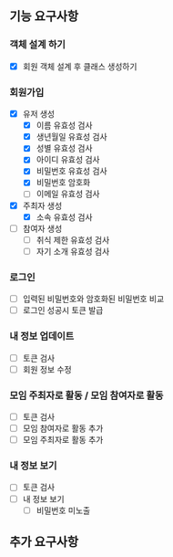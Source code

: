 ## 기능 요구사항

### 객체 설계 하기
- [x] 회원 객체 설계 후 클래스 생성하기

### 회원가입
- [x] 유저 생성
  - [x] 이름 유효성 검사
  - [x] 생년월일 유효성 검사
  - [x] 성별 유효성 검사
  - [x] 아이디 유효성 검사
  - [x] 비밀번호 유효성 검사
  - [x] 비밀번호 암호화
  - [ ] 이메일 유효성 검사
- [x] 주최자 생성
  - [x] 소속 유효성 검사
- [ ] 참여자 생성
  - [ ] 취식 제한 유효성 검사
  - [ ] 자기 소개 유효성 검사

### 로그인
- [ ] 입력된 비밀번호와 암호화된 비밀번호 비교
- [ ] 로그인 성공시 토큰 발급

### 내 정보 업데이트
- [ ] 토큰 검사
- [ ] 회원 정보 수정

### 모임 주최자로 활동 / 모임 참여자로 활동
- [ ] 토큰 검사
- [ ] 모임 참여자로 활동 추가
- [ ] 모임 주최자로 활동 추가

### 내 정보 보기
- [ ] 토큰 검사
- [ ] 내 정보 보기
  - [ ] 비밀번호 미노출

## 추가 요구사항
